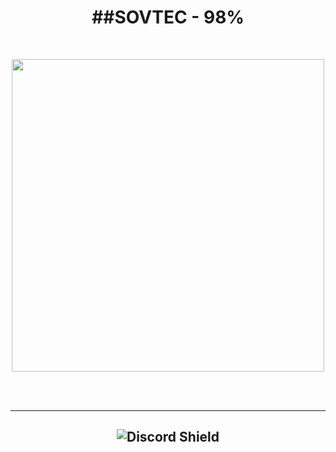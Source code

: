 <h1 align ="center">
##SOVTEC - 98%
</h1>
<br>
<p align="center">
    <img src="https://github-readme-stats.vercel.app/api?username=sovtec&show_icons=true&theme=transparent" width="500">
</p>
<br><br><hr>
<h2 align ="center">
    <img src="https://discordapp.com/api/guilds/326115854184087552/widget.png?style=shield" alt="Discord Shield"/>
</h2>
<br>
<!--
**sovtec/sovtec** is a ✨ _special_ ✨ repository because its `README.md` (this file) appears on your GitHub profile.

Here are some ideas to get you started:

- 🔭 I’m currently working on ...
- 🌱 I’m currently learning ...
- 👯 I’m looking to collaborate on ...
- 🤔 I’m looking for help with ...
- 💬 Ask me about ...
- 📫 How to reach me: ...
- 😄 Pronouns: ...
- ⚡ Fun fact: ...
  -->
